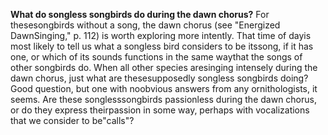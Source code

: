 **What do songless songbirds do during the dawn chorus?** For thesesongbirds without a song, the dawn chorus (see "Energized DawnSinging," p. 112) is worth exploring more intently. That time of dayis most likely to tell us what a songless bird considers to be itssong, if it has one, or which of its sounds functions in the same waythat the songs of other songbirds do. When all other species aresinging intensely during the dawn chorus, just what are thesesupposedly songless songbirds doing? Good question, but one with noobvious answers from any ornithologists, it seems. Are these songlesssongbirds passionless during the dawn chorus, or do they express theirpassion in some way, perhaps with vocalizations that we consider to be"calls"?
